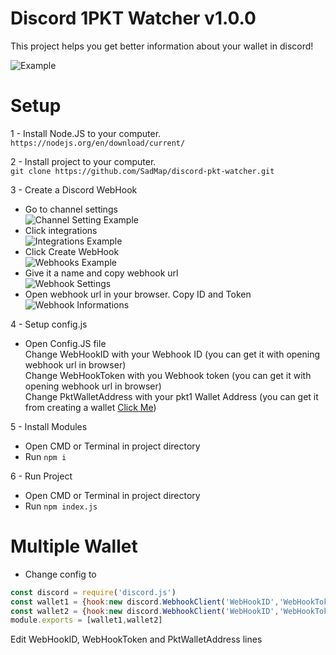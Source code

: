 # Discord 1PKT Watcher v1.0.0
This project helps you get better information about your wallet in discord!

![Example](https://imgs.theyka.net/screenshot65-03-06-2021-22-37.png)

# Setup

1 - Install Node.JS to your computer.  
``https://nodejs.org/en/download/current/``

2 - Install project to your computer.  
  ``git clone https://github.com/SadMap/discord-pkt-watcher.git``

3 - Create a Discord WebHook      
   - Go to channel settings  
     ![Channel Setting Example](https://imgs.theyka.net/screenshot945-03-06-2021-22-46.png)  
   - Click integrations  
     ![Integrations Example](https://imgs.theyka.net/screenshot195-03-06-2021-22-53.png)  
   - Click Create WebHook  
     ![Webhooks Example](https://imgs.theyka.net/screenshot894-03-06-2021-22-55.png)  
   - Give it a name and copy webhook url  
     ![Webhook Settings](https://imgs.theyka.net/screenshot710-03-06-2021-22-56.png) 
   - Open webhook url in your browser. Copy ID and Token  
     ![Webhook Informations](https://imgs.theyka.net/screenshot475-03-06-2021-22-58.png)  

4 - Setup config.js
   - Open Config.JS file  
    Change WebHookID with your Webhook ID (you can get it with opening webhook url in browser)  
    Change WebHookToken with you Webhook token (you can get it with opening webhook url in browser)  
    Change PktWalletAddress with your pkt1 Wallet Address (you can get it from creating a wallet [Click Me](https://docs.pkt.cash/en/latest/pktd/pktwallet/))

5 - Install Modules  
   - Open CMD or Terminal in project directory
   - Run ``npm i``

6 - Run Project  
   - Open CMD or Terminal in project directory
   - Run ``npm index.js``

# Multiple Wallet  
  - Change config to  
  ```javascript
const discord = require('discord.js')
const wallet1 = {hook:new discord.WebhookClient('WebHookID','WebHookToken'),wallet:'PktWalletAddress'}
const wallet2 = {hook:new discord.WebhookClient('WebHookID','WebHookToken'),wallet:'PktWalletAddress'}
module.exports = [wallet1,wallet2]
```  
Edit WebHookID, WebHookToken and PktWalletAddress lines
